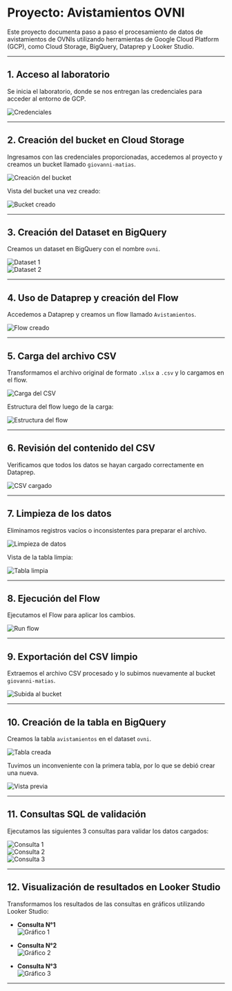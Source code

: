 # Proyecto: Avistamientos OVNI

Este proyecto documenta paso a paso el procesamiento de datos de avistamientos de OVNIs utilizando herramientas de Google Cloud Platform (GCP), como Cloud Storage, BigQuery, Dataprep y Looker Studio.

---

## 1. Acceso al laboratorio

Se inicia el laboratorio, donde se nos entregan las credenciales para acceder al entorno de GCP.

![Credenciales](https://github.com/user-attachments/assets/b91f10f5-c15e-4695-80d4-c342764a68b0)

---

## 2. Creación del bucket en Cloud Storage

Ingresamos con las credenciales proporcionadas, accedemos al proyecto y creamos un bucket llamado `giovanni-matias`.

![Creación del bucket](https://github.com/user-attachments/assets/ce678bb2-45d4-4f09-9669-c239d2a8cc60)

Vista del bucket una vez creado:

![Bucket creado](https://github.com/user-attachments/assets/3d81eea6-6e40-4853-97b2-133b1c895430)

---

## 3. Creación del Dataset en BigQuery

Creamos un dataset en BigQuery con el nombre `ovni`.

![Dataset 1](https://github.com/user-attachments/assets/a2a05a2e-0f12-48ab-a506-92a4ddc301ec)  
![Dataset 2](https://github.com/user-attachments/assets/3590bc07-0962-4c5f-8e8d-c8fda5073ef4)

---

## 4. Uso de Dataprep y creación del Flow

Accedemos a Dataprep y creamos un flow llamado `Avistamientos`.

![Flow creado](https://github.com/user-attachments/assets/2d8b062a-6b09-4040-87df-f1144cf2f719)

---

## 5. Carga del archivo CSV

Transformamos el archivo original de formato `.xlsx` a `.csv` y lo cargamos en el flow.

![Carga del CSV](https://github.com/user-attachments/assets/c9a7af8c-92af-4367-9e96-757f50e46d44)

Estructura del flow luego de la carga:

![Estructura del flow](https://github.com/user-attachments/assets/889f3269-d9e0-4331-9886-b89607800e87)

---

## 6. Revisión del contenido del CSV

Verificamos que todos los datos se hayan cargado correctamente en Dataprep.

![CSV cargado](https://github.com/user-attachments/assets/64a96e0f-cccf-4e64-be4b-d7a83fdb8d23)

---

## 7. Limpieza de los datos

Eliminamos registros vacíos o inconsistentes para preparar el archivo.

![Limpieza de datos](https://github.com/user-attachments/assets/60d9313c-87f3-443c-ac98-60a848daea16)

Vista de la tabla limpia:

![Tabla limpia](https://github.com/user-attachments/assets/9fc4cb6a-3dde-40c3-8b5b-36d45f5a8b98)

---

## 8. Ejecución del Flow

Ejecutamos el Flow para aplicar los cambios.

![Run flow](https://github.com/user-attachments/assets/9c049603-c275-4644-a6f0-9240dcb094b8)

---

## 9. Exportación del CSV limpio

Extraemos el archivo CSV procesado y lo subimos nuevamente al bucket `giovanni-matias`.

![Subida al bucket](https://github.com/user-attachments/assets/eac7becb-2751-4ff7-b7d3-c7d780e7ab36)

---

## 10. Creación de la tabla en BigQuery

Creamos la tabla `avistamientos` en el dataset `ovni`.

![Tabla creada](https://github.com/user-attachments/assets/1e46bd2f-6d48-433f-a085-552db39c1018)

Tuvimos un inconveniente con la primera tabla, por lo que se debió crear una nueva.

![Vista previa](https://github.com/user-attachments/assets/e135b4ad-af57-4c4f-9541-7dae55ac0455)

---

## 11. Consultas SQL de validación

Ejecutamos las siguientes 3 consultas para validar los datos cargados:

![Consulta 1](https://github.com/user-attachments/assets/4b1a364c-6cdd-4a25-af6f-f63ecc3d0d42)  
![Consulta 2](https://github.com/user-attachments/assets/ad169881-b921-4b4c-820c-ad5c1fceb79d)  
![Consulta 3](https://github.com/user-attachments/assets/112dfe9b-1137-4d7a-bdd1-15dcd11ee72c)

---

## 12. Visualización de resultados en Looker Studio

Transformamos los resultados de las consultas en gráficos utilizando Looker Studio:

- **Consulta N°1**  
  ![Gráfico 1](https://github.com/user-attachments/assets/a00c7d12-fbd6-462e-906c-9761f0d41b13)

- **Consulta N°2**  
  ![Gráfico 2](https://github.com/user-attachments/assets/a98acdc7-0899-4da0-984a-97e9e076335b)

- **Consulta N°3**  
  ![Gráfico 3](https://github.com/user-attachments/assets/ff761e12-19b8-4519-95d7-91e14256e324)

---






   


